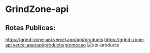 ﻿# GrindZone-api
## Rotas Publicas:
https://grind-zone-api.vercel.app/api/products
https://grind-zone-api.vercel.app/api/products/promocao
![api-products](https://github.com/user-attachments/assets/92827db0-1d35-4a15-864b-705553f48239)

